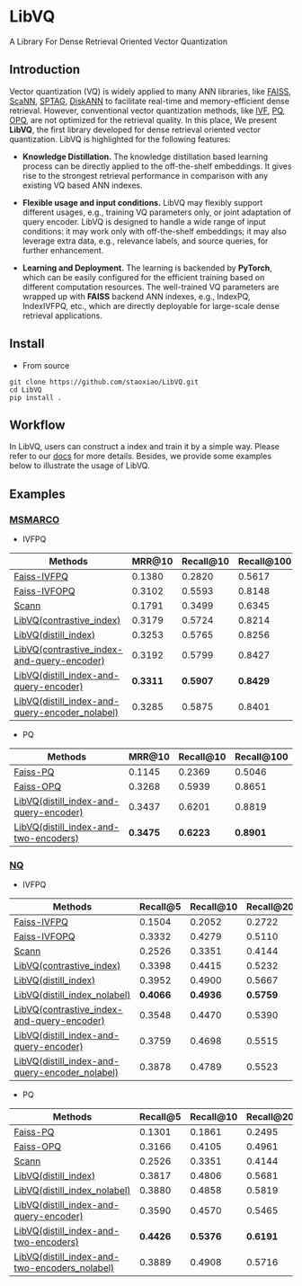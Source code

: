 # LibVQ
A Library For Dense Retrieval Oriented Vector Quantization


## Introduction
Vector quantization (VQ) is widely applied to many ANN libraries, like [FAISS](https://github.com/facebookresearch/faiss), [ScaNN](https://github.com/google-research/google-research/tree/master/scann), [SPTAG](https://github.com/microsoft/SPTAG), [DiskANN](https://github.com/microsoft/DiskANN) to facilitate real-time and memory-efficient dense retrieval. However, conventional vector quantization methods, like [IVF](https://lear.inrialpes.fr/pubs/2011/JDS11/jegou_searching_with_quantization.pdf), [PQ](https://lear.inrialpes.fr/pubs/2011/JDS11/jegou_searching_with_quantization.pdf), [OPQ](http://kaiminghe.com/cvpr13/index.html), are not optimized for the retrieval quality. In this place, We present **LibVQ**, the first library developed for dense retrieval oriented vector quantization. LibVQ is highlighted for the following features:

- **Knowledge Distillation.** The knowledge distillation  based learning process can be directly applied to the off-the-shelf embeddings. It gives rise to the strongest retrieval performance in comparison with any existing VQ based ANN indexes. 

- **Flexible usage and input conditions.** LibVQ may flexibly support different usages, e.g., training VQ parameters only, or joint adaptation of query encoder. LibVQ is designed to handle a wide range of input conditions: it may work only with off-the-shelf embeddings; it may also leverage extra data, e.g., relevance labels, and source queries, for further enhancement. 

- **Learning and Deployment.** The learning is backended by **PyTorch**, which can be easily configured for the efficient training based on different computation resources. The well-trained VQ parameters are wrapped up with **FAISS** backend ANN indexes, e.g., IndexPQ, IndexIVFPQ, etc., which are directly deployable for large-scale dense retrieval applications. 



## Install
- From source
```
git clone https://github.com/staoxiao/LibVQ.git
cd LibVQ
pip install .
```

## Workflow
In LibVQ, users can construct a index and train it by a simple way.
Please refer to our [docs](Docs.md) for more details.
Besides, we provide some examples below to illustrate the usage of LibVQ.

## Examples
### [MSMARCO](./examples/MSMARCO/)  
- IVFPQ    

Methods | MRR@10 | Recall@10 | Recall@100 | 
------- | ------- | ------- |  ------- |
[Faiss-IVFPQ](./examples/MSMARCO/basic_index/faiss_index.py) | 0.1380 | 0.2820 | 0.5617 |  
[Faiss-IVFOPQ](./examples/MSMARCO/basic_index/faiss_index.py) | 0.3102 | 0.5593 | 0.8148 |  
[Scann](./examples/MSMARCO/basic_index/scann_index.py) | 0.1791 | 0.3499 | 0.6345 | 
[LibVQ(contrastive_index)](./examples/MSMARCO/learnable_index/train_index.py) | 0.3179 | 0.5724 | 0.8214 | 
[LibVQ(distill_index)](./examples/MSMARCO/learnable_index/train_index.py) | 0.3253 | 0.5765 | 0.8256 | 
[LibVQ(contrastive_index-and-query-encoder)](./examples/MSMARCO/learnable_index/train_index_and_encoder.py) | 0.3192 | 0.5799 | 0.8427 |  
[LibVQ(distill_index-and-query-encoder)](./examples/MSMARCO/learnable_index/train_index_and_encoder.py) | **0.3311** | **0.5907** | **0.8429** |  
[LibVQ(distill_index-and-query-encoder_nolabel)](./examples/MSMARCO/learnable_index/train_index_and_encoder.py) | 0.3285 | 0.5875 | 0.8401 | 

- PQ

Methods | MRR@10 | Recall@10 | Recall@100 | 
------- | ------- | ------- |  ------- | 
[Faiss-PQ](./examples/MSMARCO/basic_index/faiss_index.py) | 0.1145 | 0.2369 | 0.5046 |  
[Faiss-OPQ](./examples/MSMARCO/basic_index/faiss_index.py) | 0.3268 | 0.5939 | 0.8651 |    
[LibVQ(distill_index-and-query-encoder)](./examples/MSMARCO/learnable_index/train_index_and_encoder.py) | 0.3437 | 0.6201 | 0.8819 | 
[LibVQ(distill_index-and-two-encoders)](./examples/MSMARCO/learnable_index/train_index_and_encoder.py) | **0.3475** | **0.6223** | **0.8901** |  


### [NQ](./examples/NQ/)  
- IVFPQ    

Methods | Recall@5 | Recall@10 | Recall@20 | Recall@100 | 
------- | ------- | ------- |  ------- |  ------- |
[Faiss-IVFPQ](./examples/NQ/basic_index/faiss_index.py) | 0.1504 | 0.2052 | 0.2722 | 0.4523 |  
[Faiss-IVFOPQ](./examples/NQ/basic_index/faiss_index.py) | 0.3332 | 0.4279 | 0.5110 | 0.6817 |  
[Scann](./examples/NQ/basic_index/scann_index.py) | 0.2526 | 0.3351 | 0.4144 | 0.6016 |
[LibVQ(contrastive_index)](./examples/NQ/learnable_index/train_index.py) | 0.3398 | 0.4415 | 0.5232 | 0.6911 
[LibVQ(distill_index)](./examples/NQ/learnable_index/train_index.py) | 0.3952 | 0.4900 | 0.5667 | 0.7232
[LibVQ(distill_index_nolabel)](./examples/NQ/learnable_index/train_index.py) | **0.4066** | **0.4936** | **0.5759** | **0.7301**
[LibVQ(contrastive_index-and-query-encoder)](./examples/NQ/learnable_index/train_index_and_encoder.py) | 0.3548 | 0.4470 | 0.5390 | 0.7120 
[LibVQ(distill_index-and-query-encoder)](./examples/NQ/learnable_index/train_index_and_encoder.py) | 0.3759 | 0.4698 | 0.5515 | 0.7121 
[LibVQ(distill_index-and-query-encoder_nolabel)](./examples/NQ/learnable_index/train_index_and_encoder.py) | 0.3878 | 0.4789 | 0.5523 | 0.7152




- PQ  

Methods | Recall@5 | Recall@10 | Recall@20 | Recall@100 |
------- | ------- | ------- |  ------- | ------- | 
[Faiss-PQ](./examples/NQ/basic_index/faiss_index.py) | 0.1301 | 0.1861 | 0.2495 | 0.4188  
[Faiss-OPQ](./examples/NQ/basic_index/faiss_index.py) | 0.3166 | 0.4105 | 0.4961 | 0.6836  
[Scann](./examples/NQ/basic_index/scann_index.py) | 0.2526 | 0.3351 | 0.4144 | 0.6013 |
[LibVQ(distill_index)](./examples/NQ/learnable_index/train_index.py) | 0.3817 | 0.4806 | 0.5681 | 0.7357  
[LibVQ(distill_index_nolabel)](./examples/NQ/learnable_index/train_index.py) | 0.3880 | 0.4858 | 0.5819 | 0.7423    
[LibVQ(distill_index-and-query-encoder)](./examples/NQ/learnable_index/train_index_and_encoder.py) | 0.3590 | 0.4570 | 0.5465 | 0.7202   
[LibVQ(distill_index-and-two-encoders)](./examples/NQ/learnable_index/train_index_and_encoder.py) | **0.4426** | **0.5376** | **0.6191** | **0.7709**  
[LibVQ(distill_index-and-two-encoders_nolabel)](./examples/NQ/learnable_index/train_index_and_encoder.py) | 0.3889 | 0.4908 | 0.5716 | 0.7368  

